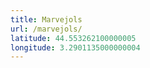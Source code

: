 ```yaml
---
title: Marvejols
url: /marvejols/
latitude: 44.553262100000005
longitude: 3.2901135000000004
---
```

